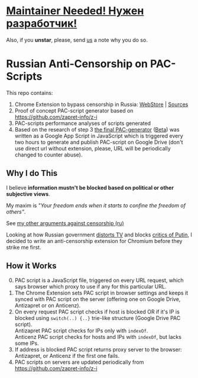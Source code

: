 # [Maintainer Needed! Нужен разработчик!](https://github.com/anticensorship-russia/chromium-extension/issues/2)

Also, if you __unstar__, please, send [us](https://github.com/anticensorship-russia/chromium-extension/issues) a note why you do so.

# Russian Anti-Censorship on PAC-Scripts

This repo contains:

1. Chrome Extension to bypass censorship in Russia:
[WebStore](https://chrome.google.com/webstore/detail/npgcnondjocldhldegnakemclmfkngch)
| [Sources](https://github.com/ilyaigpetrov/anti-censorship-russia/tree/master/extensions/chromium/minimalistic-pac-setter)
2. Proof of concept PAC-script generator based on https://github.com/zapret-info/z-i
3. PAC-scripts performance analyses of scripts generated
4. Based on the research of step 3 [the final PAC-generator][pac-generator] ([Beta][pac-generator-debug]) was written as a Google App Script in JavaScript which is triggered every two hours to generate and publish PAC-script on Google Drive (don't use direct url without extension, please, URL will be periodically changed to counter abuse).

[pac-generator]: https://script.google.com/d/1bJhqyXlYem9cyVQwo02EfpsWWg8Ns20FuT4jP7sL_AkS1K_SBgm-V6fH/edit?usp=sharing
[pac-generator-debug]: https://script.google.com/d/1M8H7rpvZc18hUJz6co3kEckklhSGVyj824p1LYv_CoKcpHDDW8rGcKZV/edit?usp=sharing

## Why I do This

I believe __information mustn't be blocked based on political or other subjective views__.  

My maxim is _"Your freedom ends when it starts to confine the freedom of others"_.

See [my other arguments against censorship (ru)](https://gist.github.com/ilyaigpetrov/9452b93ef3d7dd3d8cc2)

Looking at how Russian government [distorts TV](https://therussianreader.wordpress.com/2015/11/22/russian-truckers-strike-dagestan/) and blocks [critics of Putin](http://www.reuters.com/article/2014/03/13/us-russia-internet-idUSBREA2C21L20140313),
I decided to write an anti-censorship extension for Chromium before they strike me first.

## How it Works

0. PAC script is a JavaScript file, triggered on every URL request, which says browser which proxy to use if any for this particular URL.
1. The Chrome Extension sets PAC script in browser settings and keeps it synced with PAC script on the server (offering one on Google Drive, Antizapret or on Anticenz).
2. On every request PAC script checks if host is blocked OR if it's IP is blocked using `switch(..) {..}` trie-like structure (Google Drive PAC script).  
Antizapret PAC script checks for IPs only with `indexOf`.  
Anticenz PAC script checks for hosts and IPs with `indexOf`, but lacks some IPs.
3. If address is blocked PAC script returns proxy server to the browser: Antizapret, or Anticenz if the first one fails.
4. PAC scripts on servers are updated periodically from https://github.com/zapret-info/z-i
